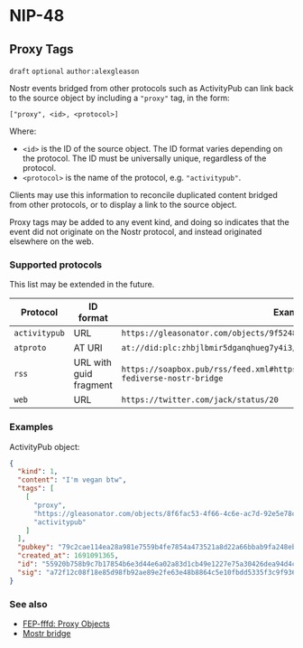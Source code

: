 NIP-48
======

Proxy Tags
----------

`draft` `optional` `author:alexgleason`

Nostr events bridged from other protocols such as ActivityPub can link back to the source object by including a `"proxy"` tag, in the form:

```
["proxy", <id>, <protocol>]
```

Where:

- `<id>` is the ID of the source object. The ID format varies depending on the protocol. The ID must be universally unique, regardless of the protocol.
- `<protocol>` is the name of the protocol, e.g. `"activitypub"`.

Clients may use this information to reconcile duplicated content bridged from other protocols, or to display a link to the source object.

Proxy tags may be added to any event kind, and doing so indicates that the event did not originate on the Nostr protocol, and instead originated elsewhere on the web.

### Supported protocols

This list may be extended in the future.

| Protocol | ID format | Example |
| -------- | --------- | ------- |
| `activitypub` | URL | `https://gleasonator.com/objects/9f524868-c1a0-4ee7-ad51-aaa23d68b526` |
| `atproto` | AT URI | `at://did:plc:zhbjlbmir5dganqhueg7y4i3/app.bsky.feed.post/3jt5hlibeol2i` |
| `rss` | URL with guid fragment | `https://soapbox.pub/rss/feed.xml#https%3A%2F%2Fsoapbox.pub%2Fblog%2Fmostr-fediverse-nostr-bridge` |
| `web` | URL | `https://twitter.com/jack/status/20` |

### Examples

ActivityPub object:

```json
{
  "kind": 1,
  "content": "I'm vegan btw",
  "tags": [
    [
      "proxy",
      "https://gleasonator.com/objects/8f6fac53-4f66-4c6e-ac7d-92e5e78c3e79",
      "activitypub"
    ]
  ],
  "pubkey": "79c2cae114ea28a981e7559b4fe7854a473521a8d22a66bbab9fa248eb820ff6",
  "created_at": 1691091365,
  "id": "55920b758b9c7b17854b6e3d44e6a02a83d1cb49e1227e75a30426dea94d4cb2",
  "sig": "a72f12c08f18e85d98fb92ae89e2fe63e48b8864c5e10fbdd5335f3c9f936397a6b0a7350efe251f8168b1601d7012d4a6d0ee6eec958067cf22a14f5a5ea579"
}
```

### See also

- [FEP-fffd: Proxy Objects](https://codeberg.org/fediverse/fep/src/branch/main/fep/fffd/fep-fffd.md)
- [Mostr bridge](https://mostr.pub/)